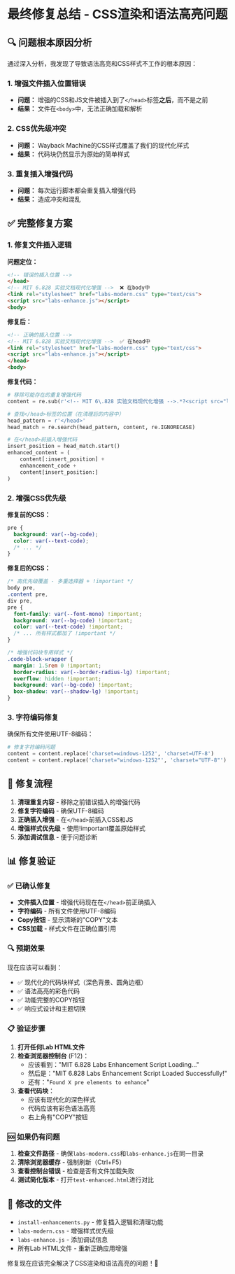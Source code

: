 # 最终修复总结 - CSS渲染和语法高亮问题

## 🔍 问题根本原因分析

通过深入分析，我发现了导致语法高亮和CSS样式不工作的根本原因：

### 1. **增强文件插入位置错误**
- **问题：** 增强的CSS和JS文件被插入到了`</head>`标签**之后**，而不是之前
- **结果：** 文件在`<body>`中，无法正确加载和解析

### 2. **CSS优先级冲突**  
- **问题：** Wayback Machine的CSS样式覆盖了我们的现代化样式
- **结果：** 代码块仍然显示为原始的简单样式

### 3. **重复插入增强代码**
- **问题：** 每次运行脚本都会重复插入增强代码
- **结果：** 造成冲突和混乱

## ✅ 完整修复方案

### 1. 修复文件插入逻辑

**问题定位：**
```html
<!-- 错误的插入位置 -->
</head>
<!-- MIT 6.828 实验文档现代化增强 -->  ❌ 在body中
<link rel="stylesheet" href="labs-modern.css" type="text/css">
<script src="labs-enhance.js"></script>
<body>
```

**修复后：**
```html
<!-- 正确的插入位置 -->
<!-- MIT 6.828 实验文档现代化增强 -->  ✅ 在head中
<link rel="stylesheet" href="labs-modern.css" type="text/css">
<script src="labs-enhance.js"></script>
</head>
<body>
```

**修复代码：**
```python
# 移除可能存在的重复增强代码
content = re.sub(r'<!-- MIT 6\.828 实验文档现代化增强 -->.*?<script src="labs-enhance\.js"></script>\s*', '', content, flags=re.DOTALL)

# 查找</head>标签的位置（在清理后的内容中）
head_pattern = r'</head>'
head_match = re.search(head_pattern, content, re.IGNORECASE)

# 在</head>前插入增强代码
insert_position = head_match.start()
enhanced_content = (
    content[:insert_position] + 
    enhancement_code + 
    content[insert_position:]
)
```

### 2. 增强CSS优先级

**修复前的CSS：**
```css
pre {
  background: var(--bg-code);
  color: var(--text-code);
  /* ... */
}
```

**修复后的CSS：**
```css
/* 高优先级覆盖 - 多重选择器 + !important */
body pre,
.content pre,
div pre,
pre {
  font-family: var(--font-mono) !important;
  background: var(--bg-code) !important;
  color: var(--text-code) !important;
  /* ... 所有样式都加了 !important */
}

/* 增强代码块专用样式 */
.code-block-wrapper {
  margin: 1.5rem 0 !important;
  border-radius: var(--border-radius-lg) !important;
  overflow: hidden !important;
  background: var(--bg-code) !important;
  box-shadow: var(--shadow-lg) !important;
}
```

### 3. 字符编码修复

确保所有文件使用UTF-8编码：
```python
# 修复字符编码问题
content = content.replace('charset=windows-1252', 'charset=UTF-8')
content = content.replace('charset="windows-1252"', 'charset="UTF-8"')
```

## 🔧 修复流程

1. **清理重复内容** - 移除之前错误插入的增强代码
2. **修复字符编码** - 确保UTF-8编码
3. **正确插入增强** - 在`</head>`前插入CSS和JS
4. **增强样式优先级** - 使用!important覆盖原始样式
5. **添加调试信息** - 便于问题诊断

## 📊 修复验证

### ✅ 已确认修复
- **文件插入位置** - 增强代码现在在`</head>`前正确插入
- **字符编码** - 所有文件使用UTF-8编码
- **Copy按钮** - 显示清晰的"COPY"文本
- **CSS加载** - 样式文件在正确位置引用

### 🔍 预期效果
现在应该可以看到：
- ✅ 现代化的代码块样式（深色背景、圆角边框）
- ✅ 语法高亮的彩色代码
- ✅ 功能完整的COPY按钮
- ✅ 响应式设计和主题切换

### 📋 验证步骤
1. **打开任何Lab HTML文件**
2. **检查浏览器控制台** (F12)：
   - 应该看到："MIT 6.828 Labs Enhancement Script Loading..."
   - 然后是："MIT 6.828 Labs Enhancement Script Loaded Successfully!"
   - 还有："`Found X pre elements to enhance`"
3. **查看代码块**：
   - 应该有现代化的深色样式
   - 代码应该有彩色语法高亮
   - 右上角有"COPY"按钮

### 🆘 如果仍有问题
1. **检查文件路径** - 确保`labs-modern.css`和`labs-enhance.js`在同一目录
2. **清除浏览器缓存** - 强制刷新（Ctrl+F5）
3. **查看控制台错误** - 检查是否有文件加载失败
4. **测试简化版本** - 打开`test-enhanced.html`进行对比

## 📁 修改的文件

- `install-enhancements.py` - 修复插入逻辑和清理功能
- `labs-modern.css` - 增强样式优先级
- `labs-enhance.js` - 添加调试信息
- 所有Lab HTML文件 - 重新正确应用增强

修复现在应该完全解决了CSS渲染和语法高亮的问题！🎉
